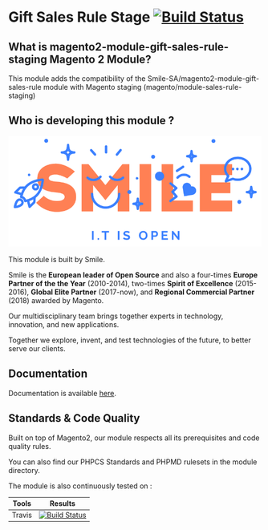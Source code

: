Gift Sales Rule Stage [![Build Status](https://travis-ci.org/Smile-SA/magento2-module-gift-sales-rule-staging.svg?branch=master)](https://travis-ci.org/Smile-SA/magento2-module-gift-sales-rule-staging)
=====================================

## What is magento2-module-gift-sales-rule-staging Magento 2 Module?

This module adds the compatibility of the Smile-SA/magento2-module-gift-sales-rule module with Magento staging (magento/module-sales-rule-staging)

## Who is developing this module ? 

![Smile](doc/static/smile.png)

This module is built by Smile. 

Smile is the **European leader of Open Source** and also a four-times **Europe Partner of the the Year** (2010-2014), two-times **Spirit of Excellence** (2015-2016), **Global Elite Partner** (2017-now), and **Regional Commercial Partner** (2018) awarded by Magento.

Our multidisciplinary team brings together experts in technology, innovation, and new applications.

Together we explore, invent, and test technologies of the future, to better serve our clients.

## Documentation

Documentation is available [here](https://github.com/Smile-SA/magento2-module-gift-sales-rule/wiki).

## Standards & Code Quality

Built on top of Magento2, our module respects all its prerequisites and code quality rules.

You can also find our PHPCS Standards and PHPMD rulesets in the module directory.

The module is also continuously tested on :

Tools                           | Results
------------------------------- |------------
Travis                          | [![Build Status](https://travis-ci.org/Smile-SA/magento2-module-gift-sales-rule-staging.svg?branch=master)](https://travis-ci.org/Smile-SA/magento2-module-gift-sales-rule-staging)
